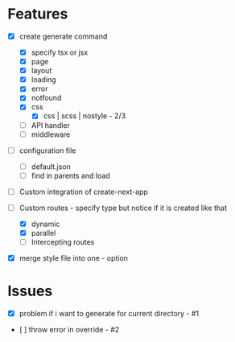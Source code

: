 # Features

- [x] create generate command

  - [x] specify tsx or jsx
  - [x] page
  - [x] layout
  - [x] loading
  - [x] error
  - [x] notfound
  - [x] css
    - [x] css | scss | nostyle - 2/3
  - [ ] API handler
  - [ ] middleware

- [ ] configuration file
  - [ ] default.json
  - [ ] find in parents and load
- [ ] Custom integration of create-next-app
- [ ] Custom routes - specify type but notice if it is created like that
  - [x] dynamic
  - [x] parallel
  - [ ] Intercepting routes
- [x] merge style file into one - option

# Issues

- [x] problem if i want to generate for current directory - #1
- [ ] throw error in override - #2

